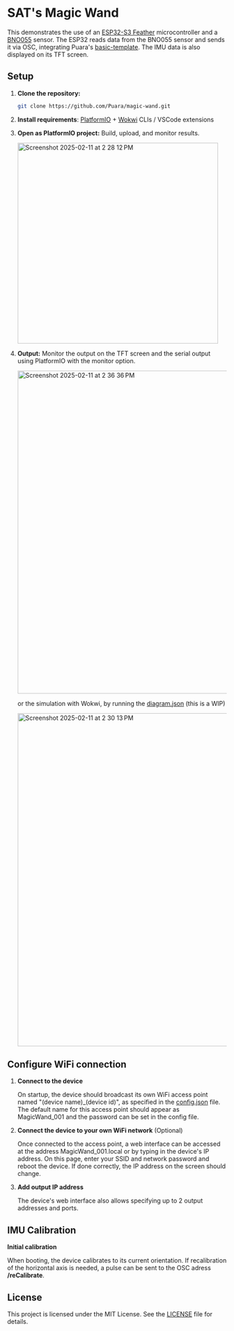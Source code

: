 # SAT's Magic Wand

This demonstrates the use of an [ESP32-S3 Feather](https://learn.adafruit.com/adafruit-esp32-s3-tft-feather/overview) microcontroller and a [BNO055](https://www.adafruit.com/product/5937) sensor. 
The ESP32 reads data from the BNO055 sensor and sends it via OSC, integrating Puara's [basic-template](https://github.com/Puara/puara-module-templates/tree/main/basic-osc).
The IMU data is also displayed on its TFT screen.

## Setup

1. **Clone the repository:**
    ```sh
    git clone https://github.com/Puara/magic-wand.git
    ```
2. **Install requirements**: [PlatformIO](https://platformio.org/install) + [Wokwi](https://docs.wokwi.com/) CLIs / VSCode extensions
3. **Open as PlatformIO project:**
    Build, upload, and monitor results.

    <img width="460" alt="Screenshot 2025-02-11 at 2 28 12 PM" src="https://github.com/user-attachments/assets/8d71eaf4-7062-474b-886c-80eb8f0d25e3" />

4. **Output:**
    Monitor the output on the TFT screen and the serial output using PlatformIO with the monitor option.

    <img width="740" alt="Screenshot 2025-02-11 at 2 36 36 PM" src="https://github.com/user-attachments/assets/34e9b6b1-7bd3-4b03-8537-10d9ef50bf87" />

    or the simulation with Wokwi, by running the [diagram.json](https://github.com/Puara/magic-wand/blob/main/diagram.json) (this is a WIP)

    <img width="763" alt="Screenshot 2025-02-11 at 2 30 13 PM" src="https://github.com/user-attachments/assets/48288e7e-deaa-42c0-891e-386f7648f610" />

## Configure WiFi connection

1. **Connect to the device**
    
    On startup, the device should broadcast its own WiFi access point named "(device name)_(device id)", as specified in the [config.json](data\config.json) file.
    The default name for this access point should appear as MagicWand_001 and the password can be set in the config file.

2. **Connect the device to your own WiFi network** (Optional)

    Once connected to the access point, a web interface can be accessed at the address MagicWand_001.local or by typing in the device's IP address.
    On this page, enter your SSID and network password and reboot the device.
    If done correctly, the IP address on the screen should change.

3. **Add output IP address**

    The device's web interface also allows specifying up to 2 output addresses and ports.
    
## IMU Calibration

**Initial calibration**

When booting, the device calibrates to its current orientation.
If recalibration of the horizontal axis is needed, a pulse can be sent to the OSC adress **/reCalibrate**.

## License

This project is licensed under the MIT License.
See the [LICENSE](https://github.com/Puara/magic-wand/tree/4-format-osc-messages-for-different-imu-data-types?tab=License-1-ov-file#) file for details.